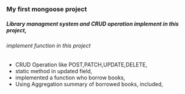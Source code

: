 ### My first mongoose project 
##### Library managment system and CRUD operation implement in this project,
###### implement function in this project

- CRUD Operation like POST,PATCH,UPDATE,DELETE,
- static method in updated field,
- implemented a function who borrow books,
- Using Aggregation summary of borrowed books, included,


